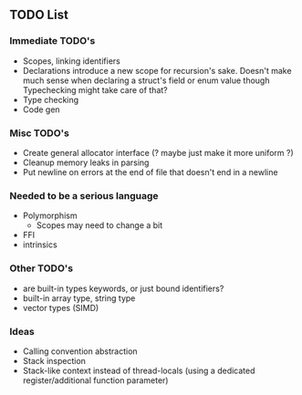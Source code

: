 ## TODO List

### Immediate TODO's

 - Scopes, linking identifiers
 - Declarations introduce a new scope for recursion's sake.
   Doesn't make much sense when declaring a struct's field or enum value though
   Typechecking might take care of that?
 - Type checking
 - Code gen

### Misc TODO's

 - Create general allocator interface (? maybe just make it more uniform ?)
 - Cleanup memory leaks in parsing
 - Put newline on errors at the end of file that doesn't end in a newline

### Needed to be a serious language

 - Polymorphism
   - Scopes may need to change a bit
 - FFI
 - intrinsics

### Other TODO's

 - are built-in types keywords, or just bound identifiers?
 - built-in array type, string type
 - vector types (SIMD)

### Ideas

 - Calling convention abstraction
 - Stack inspection
 - Stack-like context instead of thread-locals
   (using a dedicated register/additional function parameter)
